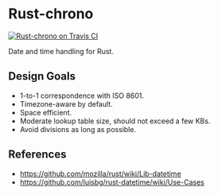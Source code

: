 Rust-chrono
===========

[![Rust-chrono on Travis CI][travis-image]][travis]

[travis-image]: https://travis-ci.org/lifthrasiir/rust-chrono.png
[travis]: https://travis-ci.org/lifthrasiir/rust-chrono

Date and time handling for Rust.

Design Goals
------------

* 1-to-1 correspondence with ISO 8601.
* Timezone-aware by default.
* Space efficient.
* Moderate lookup table size, should not exceed a few KBs.
* Avoid divisions as long as possible.

References
----------

* https://github.com/mozilla/rust/wiki/Lib-datetime
* https://github.com/luisbg/rust-datetime/wiki/Use-Cases

